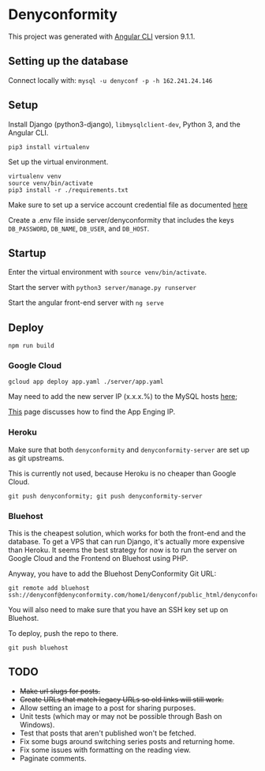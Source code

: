# Denyconformity

This project was generated with [Angular CLI](https://github.com/angular/angular-cli) version 9.1.1.

## Setting up the database

<!-- Remember to start the cloud sql proxy ~

```
gcloud init
gcloud auth login
./cloud_sql_proxy -instances=denyconformity-staging:us-central1:denyconformity=tcp:3306
``` -->

Connect locally with:
`mysql -u denyconf -p -h 162.241.24.146`


## Setup

Install Django (python3-django), `libmysqlclient-dev`, Python 3, and the Angular CLI.

```
pip3 install virtualenv
```

Set up the virtual environment.

```
virtualenv venv
source venv/bin/activate
pip3 install -r ./requirements.txt
```

Make sure to set up a service account credential file as documented [here](https://cloud.google.com/secret-manager/docs/reference/libraries#client-libraries-install-python)

Create a .env file inside server/denyconformity that includes the keys `DB_PASSWORD`, `DB_NAME`, `DB_USER`, and `DB_HOST`.

## Startup

Enter the virtual environment with `source venv/bin/activate`.

Start the server with `python3 server/manage.py runserver`

Start the angular front-end server with `ng serve`


## Deploy

```
npm run build
```

### Google Cloud

```
gcloud app deploy app.yaml ./server/app.yaml
```

May need to add the new server IP (x.x.x.%) to the MySQL hosts [here](https://cpanel-box5878.bluehost.com/cpsess6011082395/frontend/bluehost/sql/managehost.html);

[This](https://cloud.google.com/appengine/kb#static-ip) page discusses how to find the App Enging IP.

### Heroku

Make sure that both `denyconformity` and `denyconformity-server` are set up as git upstreams.

This is currently not used, because Heroku is no cheaper than Google Cloud.

`git push denyconformity; git push denyconformity-server`

### Bluehost

This is the cheapest solution, which works for both the front-end and the database. To get a VPS that can run Django, it's actually more expensive than Heroku. It seems the best strategy for now is to run the server on Google Cloud and the Frontend on Bluehost using PHP.

Anyway, you have to add the Bluehost DenyConformity Git URL:

```
git remote add bluehost ssh://denyconf@denyconformity.com/home1/denyconf/public_html/denyconformity
```

You will also need to make sure that you have an SSH key set up on Bluehost.

To deploy, push the repo to there.

```
git push bluehost
```

## TODO

* ~~Make url slugs for posts.~~
* ~~Create URLs that match legacy URLs so old links will still work.~~
* Allow setting an image to a post for sharing purposes.
* Unit tests (which may or may not be possible through Bash on Windows).
* Test that posts that aren't published won't be fetched.
* Fix some bugs around switching series posts and returning home.
* Fix some issues with formatting on the reading view.
* Paginate comments.
